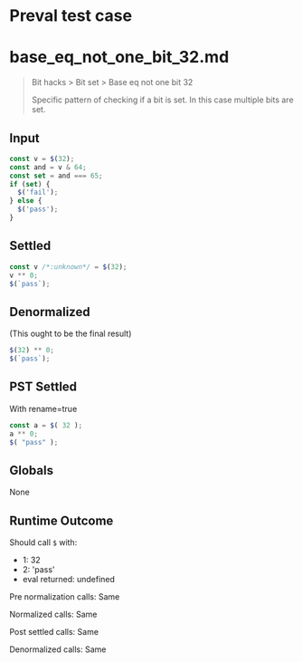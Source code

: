 # Preval test case

# base_eq_not_one_bit_32.md

> Bit hacks > Bit set > Base eq not one bit 32
>
> Specific pattern of checking if a bit is set. In this case multiple bits are set.

## Input

`````js filename=intro
const v = $(32);
const and = v & 64;
const set = and === 65;
if (set) {
  $('fail');
} else {
  $('pass');
}
`````


## Settled


`````js filename=intro
const v /*:unknown*/ = $(32);
v ** 0;
$(`pass`);
`````


## Denormalized
(This ought to be the final result)

`````js filename=intro
$(32) ** 0;
$(`pass`);
`````


## PST Settled
With rename=true

`````js filename=intro
const a = $( 32 );
a ** 0;
$( "pass" );
`````


## Globals


None


## Runtime Outcome


Should call `$` with:
 - 1: 32
 - 2: 'pass'
 - eval returned: undefined

Pre normalization calls: Same

Normalized calls: Same

Post settled calls: Same

Denormalized calls: Same
